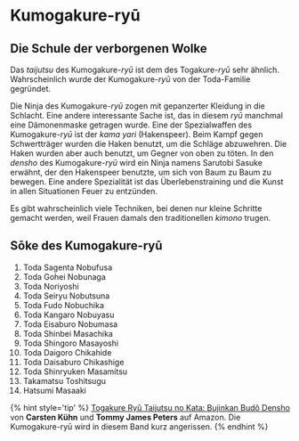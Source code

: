 # Kumogakure-ryū



## Die Schule der verborgenen Wolke

Das *taijutsu* des Kumogakure-*ryū* ist dem des Togakure-*ryū* sehr ähnlich. Wahrscheinlich wurde der Kumogakure-*ryū* von der Toda-Familie gegründet.

Die Ninja des Kumogakure-*ryū* zogen mit gepanzerter Kleidung in die Schlacht. Eine andere interessante Sache ist, das in diesem *ryū* manchmal eine Dämonenmaske getragen wurde. Eine der Spezialwaffen des Kumogakure-*ryū* ist der *kama yari* (Hakenspeer). Beim Kampf gegen Schwertträger wurden die Haken benutzt, um die Schläge abzuwehren. Die Haken wurden aber auch benutzt, um Gegner von oben zu töten. In den *densho* des Kumogakure-*ryū* wird ein Ninja namens Sarutobi Sasuke erwähnt, der den Hakenspeer benutzte, um sich von Baum zu Baum zu bewegen. Eine andere Spezialität ist das Überlebenstraining und die Kunst in allen Situationen Feuer zu entzünden.

Es gibt wahrscheinlich viele Techniken, bei denen nur kleine Schritte gemacht werden, weil Frauen damals den traditionellen *kimono* trugen.


## Sōke des Kumogakure-ryū

1. Toda Sagenta Nobufusa
2. Toda Gohei Nobunaga
3. Toda Noriyoshi
4. Toda Seiryu Nobutsuna
5. Toda Fudo Nobuchika
6. Toda Kangaro Nobuyasu
7. Toda Eisaburo Nobumasa
8. Toda Shinbei Masachika
9. Toda Shingoro Masayoshi
10. Toda Daigoro Chikahide
11. Toda Daisaburo Chikashige
12. Toda Shinryuken Masamitsu
13. Takamatsu Toshitsugu
14. Hatsumi Masaaki

{% hint style='tip' %}
[Togakure Ryû Taijutsu no Kata: Bujinkan Budô Densho](https://www.amazon.de/gp/product/3924862184?ie=UTF8&tag=kogakurede-21&linkCode=as2&camp=1638&creative=6742&creativeASIN=3924862184) von **Carsten Kühn** und **Tommy James Peters** auf Amazon. Die Kumogakure-ryū wird in diesem Band kurz angerissen.
{% endhint %}
